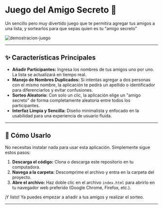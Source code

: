 # Juego del Amigo Secreto 🎁


Un sencillo pero muy divertido juego que te permitira agregar tus amigos a una lista, y sortearlos para que sepas quien es tu "amigo secreto"

![demostracion-juego](https://github.com/user-attachments/assets/9f51f83b-b924-4051-90d2-40a371c1a653)




---
## ✨ Características Principales

* **Añadir Participantes:** Ingresa los nombres de tus amigos uno por uno. La lista se actualizará en tiempo real.
* **Manejo de Nombres Duplicados:** Si intentas agregar a dos personas con el mismo nombre, la aplicación te pedirá un apellido o identificador para diferenciarlos y evitar confusiones.
* **Sorteo Aleatorio:** Con solo un clic, la aplicación elige un "amigo secreto" de forma completamente aleatoria entre todos los participantes.
* **Interfaz Limpia y Sencilla:** Diseño minimalista y enfocado en la usabilidad para una experiencia de usuario fluida.

---
## 🚀 Cómo Usarlo

No necesitas instalar nada para usar esta aplicación. Simplemente sigue estos pasos:

1.  **Descarga el código:** Clona o descarga este repositorio en tu computadora.
2.  **Navega a la carpeta:** Descomprime el archivo y entra en la carpeta del proyecto.
3.  **Abre el archivo:** Haz doble clic en el archivo `index.html` para abrirlo en tu navegador web preferido (Google Chrome, Firefox, etc.).

¡Y listo! Ya puedes empezar a añadir a tus amigos y realizar el sorteo.

---
